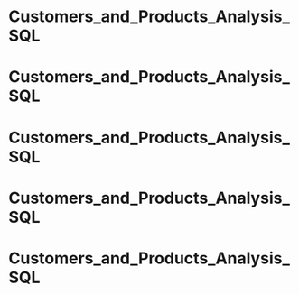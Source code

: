 # Customers_and_Products_Analysis_SQL
# Customers_and_Products_Analysis_SQL
# Customers_and_Products_Analysis_SQL
# Customers_and_Products_Analysis_SQL
# Customers_and_Products_Analysis_SQL
